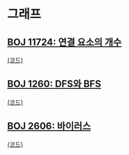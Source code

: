 # 그래프

## [BOJ 11724: 연결 요소의 개수](https://www.acmicpc.net/problem/11724)
[(코드)](https://github.com/DJ-archive/Algorithm-DataStructure/blob/main/0minyoung0/algorithm/24_그래프/Boj11724.java)

## [BOJ 1260: DFS와 BFS](https://www.acmicpc.net/problem/1260)
[(코드)](https://github.com/DJ-archive/Algorithm-DataStructure/blob/main/0minyoung0/algorithm/24_그래프/Boj1260.java)

## [BOJ 2606: 바이러스](https://www.acmicpc.net/problem/2606)
[(코드)](https://github.com/DJ-archive/Algorithm-DataStructure/blob/main/0minyoung0/algorithm/24_그래프/Boj2606.java)